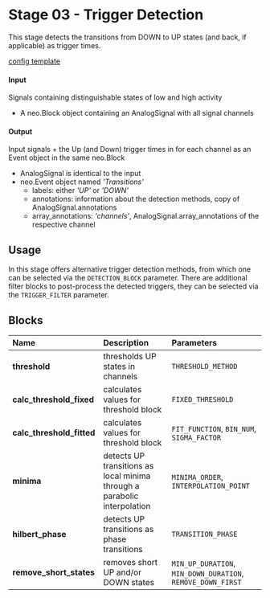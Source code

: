 # Stage 03 - Trigger Detection
This stage detects the transitions from DOWN to UP states (and back, if applicable) as trigger times.

[config template](config_template.yaml)

#### Input
Signals containing distinguishable states of low and high activity

* A neo.Block object containing an AnalogSignal with all signal channels

#### Output
Input signals + the Up (and Down) trigger times in for each channel as an Event object in the same neo.Block

* AnalogSignal is identical to the input
* neo.Event object named _'Transitions'_
    * labels: either _'UP'_ or _'DOWN'_
    * annotations: information about the detection methods, copy of AnalogSignal.annotations
    * array_annotations: _'channels'_, AnalogSignal.array_annotations of the respective channel

## Usage
In this stage offers alternative trigger detection methods, from which one can be selected via the `DETECTION_BLOCK` parameter.
There are additional filter blocks to post-process the detected triggers, they can be selected via the `TRIGGER_FILTER` parameter.

## Blocks
|Name | Description | Parameters |
|:----|:------------|:-----------|
|__threshold__|thresholds UP states in channels|`THRESHOLD_METHOD`|
|__calc_threshold_fixed__|calculates values for threshold block|`FIXED_THRESHOLD`|
|__calc_threshold_fitted__|calculates values for threshold block|`FIT_FUNCTION`, `BIN_NUM`, `SIGMA_FACTOR`|
|__minima__|detects UP transitions as local minima through a parabolic interpolation |`MINIMA_ORDER`, `INTERPOLATION_POINT`|
|__hilbert_phase__|detects UP transitions as phase transitions|`TRANSITION_PHASE`|
|__remove_short_states__|removes short UP and/or DOWN states|`MIN_UP_DURATION`, `MIN_DOWN_DURATION`, `REMOVE_DOWN_FIRST`|
